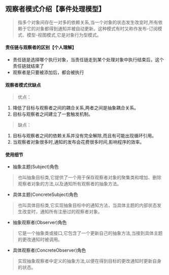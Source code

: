 ## 观察者模式介绍【事件处理模型】
> 指多个对象间存在一对多的依赖关系,当一个对象的状态发生改变时,所有依赖于它的对象都得到通知并被自动更新。这种模式有时又称作发布-订阅模式、模型-视图模式,它是对象行为型模式。

#### 责任链与观察者的区别【个人理解】
* 责任链是选择哪个执行对象，当责任链走到某个处理对象中执行结束后，这个责任链就结束了
* 观察者是只要被添加后，都会被执行

#### 观察者模式优缺点
> 优点：

1. 降低了目标与观察者之间的耦合关系,两者之间是抽象耦合关系。
2. 目标与观察者之间建立了一套触发机制。

> 缺点：

1. 目标与观察者之间的依赖关系并没有完全解除,而且有可能出现循环引用。
2. 当观察者对象很多时,通知的发布会花费很多时间,影响程序的效率。

#### 使用细节
* 抽象主题(Subject)角色
> 也叫抽象目标类,它提供了一个用于保存观察者对象的聚集类和增加、删除观察者对象的方法,以及通知所有观察者的抽象方法。
* 具体主题(ConcreteSubject)角色
> 也叫具体目标类,它实现抽象目标中的通知方法，当具体主题的内部状态发生改变时，通知所有注册过的观察者对象。
* 抽象观察者(Observer)角色
> 它是一个抽象类或接口,它包含了一个更新自己的抽象方法,当接到具体主题的更改通知时被调用。
* 具体观察者(ConcreteObserver)角色
> 实现抽象观察者中定义的抽象方法,以便在得到目标的更改通知时更新自身的状态。